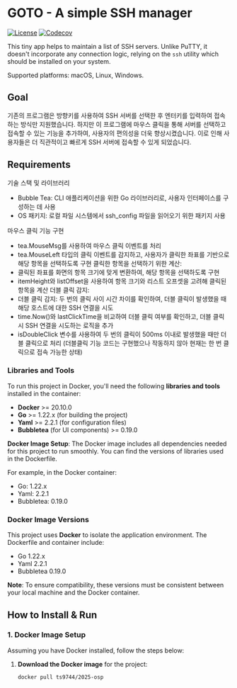# GOTO - A simple SSH manager #

[![License](https://img.shields.io/badge/license-MIT-blue.svg?style=flat-square)](https://raw.githubusercontent.com/grafviktor/goto/master/LICENSE)
[![Codecov](https://codecov.io/gh/grafviktor/goto/branch/develop/graph/badge.svg?token=tTyTsuCvNb)](https://codecov.io/gh/grafviktor/goto)

This tiny app helps to maintain a list of SSH servers. Unlike PuTTY, it doesn't incorporate any connection logic, relying on the `ssh` utility which should be installed on your system.

Supported platforms: macOS, Linux, Windows.

## Goal ##

 기존의 프로그램은 방향키를 사용하여 SSH 서버를 선택한 후 엔터키를 입력하여 접속하는 방식만 지원했습니다. 하지만 이 프로그램에 마우스 클릭을 통해 서버를 선택하고 접속할 수 있는 기능을 추가하여, 사용자의 편의성을 더욱 향상시켰습니다. 이로 인해 사용자들은 더 직관적이고 빠르게 SSH 서버에 접속할 수 있게 되었습니다. 


## Requirements ##

기술 스택 및 라이브러리
- Bubble Tea: CLI 애플리케이션을 위한 Go 라이브러리로, 사용자 인터페이스를 구성하는 데 사용
- OS 패키지: 로컬 파일 시스템에서 ssh_config 파일을 읽어오기 위한 패키지 사용

마우스 클릭 기능 구현
- tea.MouseMsg를 사용하여 마우스 클릭 이벤트를 처리
- tea.MouseLeft 타입의 클릭 이벤트를 감지하고, 사용자가 클릭한 좌표를 기반으로 해당 항목을 선택하도록 구현
클릭한 항목을 선택하기 위한 계산:
- 클릭된 좌표를 화면의 항목 크기에 맞게 변환하여, 해당 항목을 선택하도록 구현
- itemHeight와 listOffset을 사용하여 항목 크기와 리스트 오프셋을 고려해 클릭된 항목을 계산
더블 클릭 감지:
- 더블 클릭 감지: 두 번의 클릭 사이 시간 차이를 확인하여, 더블 클릭이 발생했을 때 해당 호스트에 대한 SSH 연결을 시도
- time.Now()와 lastClickTime을 비교하여 더블 클릭 여부를 확인하고, 더블 클릭 시 SSH 연결을 시도하는 로직을 추가
- isDoubleClick 변수를 사용하여 두 번의 클릭이 500ms 이내로 발생했을 때만 더블 클릭으로 처리
(더블클릭 기능 코드는 구현했으나 작동하지 않아 현재는 한 번 클릭으로 접속 가능한 상태)



### Libraries and Tools ###

To run this project in Docker, you'll need the following **libraries and tools** installed in the container:

- **Docker** >= 20.10.0
- **Go** >= 1.22.x (for building the project)
- **Yaml** >= 2.2.1 (for configuration files)
- **Bubbletea** (for UI components) >= 0.19.0

**Docker Image Setup**: The Docker image includes all dependencies needed for this project to run smoothly. You can find the versions of libraries used in the Dockerfile.

For example, in the Docker container:
- Go: 1.22.x
- Yaml: 2.2.1
- Bubbletea: 0.19.0

### Docker Image Versions ###

This project uses **Docker** to isolate the application environment. The Dockerfile and container include:

- Go 1.22.x
- Yaml 2.2.1
- Bubbletea 0.19.0

**Note**: To ensure compatibility, these versions must be consistent between your local machine and the Docker container.

## How to Install & Run ##

### 1. **Docker Image Setup** ###

Assuming you have Docker installed, follow the steps below:

1. **Download the Docker image** for the project:
   ```bash
   docker pull ts9744/2025-osp
